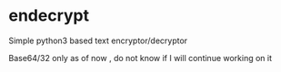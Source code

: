 # endecrypt
Simple python3 based text encryptor/decryptor

Base64/32 only as of now , do not know if I will continue working on it 
